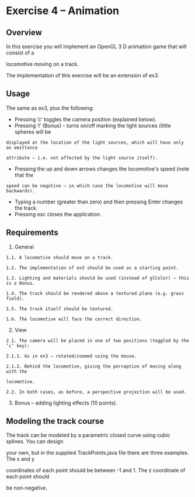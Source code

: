 # Exercise 4 – Animation

## Overview

In this exercise you will implement an OpenGL 3 D animation game that will consist of a

locomotive moving on a track.

The implementation of this exercise will be an extension of ex3.


## Usage

The same as ex3, plus the following:

- Pressing ‘c’ toggles the camera position (explained below).
- Pressing ‘l’ (Bonus) - turns on/off marking the light sources (little spheres will be

```
displayed at the location of the light sources, which will have only an emittance
```
```
attribute – i.e. not affected by the light source itself).
```
- Pressing the up and down arrows changes the locomotive's speed (note that the

```
speed can be negative – in which case the locomotive will move backwards).
```
- Typing a number (greater than zero) and then pressing Enter changes the track.
- Pressing esc closes the application.

## Requirements

1. General

```
1.1. A locomotive should move on a track.
```
```
1.2. The implementation of ex3 should be used as a starting point.
```
```
1.3. Lighting and materials should be used (instead of glColor) – this is a Bonus.
```
```
1.4. The track should be rendered above a textured plane (e.g. grass field).
```
```
1.5. The track itself should be textured.
```
```
1.6. The locomotive will face the correct direction.
```
2. View

```
2.1. The camera will be placed in one of two positions (toggled by the ‘c’ key):
```
```
2.1.1. As in ex3 – rotated/zoomed using the mouse.
```
```
2.1.2. Behind the locomotive, giving the perception of moving along with the
```
```
locomotive.
```
```
2.2. In both cases, as before, a perspective projection will be used.
```
3. Bonus – adding lighting effects (10 points).


## Modeling the track course

The track can be modeled by a parametric closed curve using cubic splines. You can design

your own, but in the supplied TrackPoints.java file there are three examples. The x and y

coordinates of each point should be between -1 and 1. The z coordinate of each point should

be non-negative.
